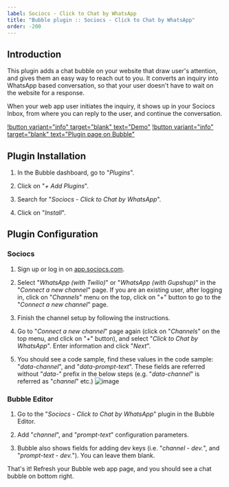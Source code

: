 ```yaml
---
label: Sociocs - Click to Chat by WhatsApp
title: "Bubble plugin :: Sociocs - Click to Chat by WhatsApp"
order: -200
---
```


## Introduction

This plugin adds a chat bubble on your website that draw user's attention, and gives them an easy way to reach out to you. It converts an inquiry into WhatsApp based conversation, so that your user doesn't have to wait on the website for a response.

When your web app user initiates the inquiry, it shows up in your Sociocs Inbox, from where you can reply to the user, and continue the conversation.

[!button variant="info" target="blank" text="Demo"](https://sociocs-plugins.bubbleapps.io/version-test/c2cwa_demo) [!button variant="info" target="blank" text="Plugin page on Bubble"](https://bubble.io/plugin/sociocs---click-to-chat-by-whatsapp-1649935178739x469570815670353900)

## Plugin Installation

1. In the Bubble dashboard, go to "*Plugins*".

1. Click on "*+ Add Plugins*".

1. Search for "*Sociocs - Click to Chat by WhatsApp*".

1. Click on "*Install*".

## Plugin Configuration

### Sociocs

1. Sign up or log in on <a href="https://app.sociocs.com" target="_blank">app.sociocs.com</a>.

1. Select "*WhatsApp (with Twilio)*" or "*WhatsApp (with Gupshup)*" in the "*Connect a new channel*" page. If you are an existing user, after logging in, click on "*Channels*" menu on the top, click on "*+*" button to go to the "*Connect a new channel*" page.

1. Finish the channel setup by following the instructions.

1. Go to "*Connect a new channel*" page again (click on "*Channels*" on the top menu, and click on "*+*" button), and select "*Click to Chat by WhatsApp*". Enter information and click "*Next*".

1. You should see a code sample, find these values in the code sample: "*data-channel*", and "*data-prompt-text*". These fields are referred without "*data-*" prefix in the below steps (e.g. "*data-channel*" is referred as "*channel*" etc.)
    ![image](https://user-images.githubusercontent.com/12301512/179740515-74bc9959-e04c-4ae0-85e9-87927223b5e2.png)

### Bubble Editor

1. Go to the "*Sociocs - Click to Chat by WhatsApp*" plugin in the Bubble Editor.

1. Add "*channel*", and "*prompt-text*" configuration parameters.

1. Bubble also shows fields for adding dev keys (i.e. "*channel - dev.*", and "*prompt-text - dev.*"). You can leave them blank.

That's it! Refresh your Bubble web app page, and you should see a chat bubble on bottom right.
